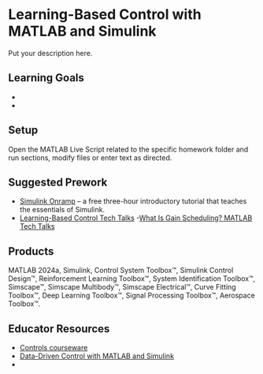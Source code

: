 # Learning-Based Control with MATLAB and Simulink

Put your description here.


## Learning Goals
- 
- 

## Setup
Open the MATLAB Live Script related to the specific homework folder and run sections, modify files or enter text as directed.

## Suggested Prework
- [Simulink Onramp](https://matlabacademy.mathworks.com/details/simulink-onramp/simulink) – a free three-hour introductory tutorial that teaches the essentials of Simulink.
- [Learning-Based Control Tech Talks](https://www.mathworks.com/videos/tech-talks/controls.html)
-[What Is Gain Scheduling? MATLAB Tech Talks](https://www.mathworks.com/videos/control-systems-in-practice-part-2-what-is-gain-scheduling-1535711972066.html)

## Products
MATLAB 2024a, Simulink, Control System Toolbox™, Simulink Control Design™, Reinforcement Learning Toolbox™, System Identification Toolbox™, Simscape™, Simscape Multibody™, Simscape Electrical™, Curve Fitting Toolbox™, Deep Learning Toolbox™,
Signal Processing Toolbox™, Aerospace Toolbox™.

## Educator Resources
- [Controls courseware](https://www.mathworks.com/academia/courseware/teaching-controls-with-matlab-and-simulink.html)
- [Data-Driven Control with MATLAB and Simulink](https://www.mathworks.com/solutions/control-systems/data-driven-controls.html)
- 
